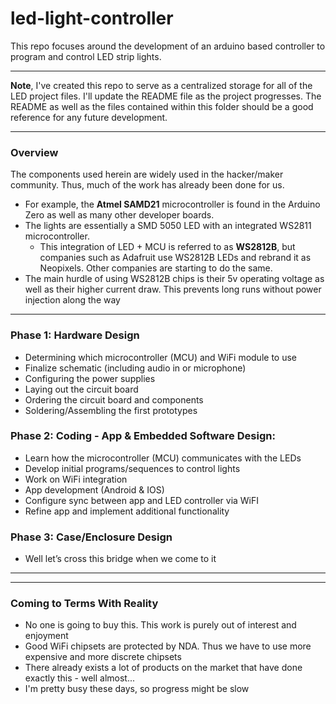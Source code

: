 # led-light-controller
This repo focuses around the development of an arduino based controller to program and control LED strip lights. 

- - - -

**Note**, I've created this repo to serve as a centralized storage for all of the LED project files. I'll update the README file as the project progresses. The README as well as the files contained within this folder should be a good reference for any future development. 

- - - -
### Overview
The components used herein are widely used in the hacker/maker community. Thus, much of the work has already been done for us. 
- For example, the **Atmel SAMD21** microcontroller is found in the Arduino Zero as well as many other developer boards.
- The lights are essentially a SMD 5050 LED with an integrated WS2811 microcontroller.
  - This integration of LED + MCU is referred to as **WS2812B**, but companies such as Adafruit use WS2812B LEDs and rebrand it as Neopixels. Other companies are starting to do the same. 
- The main hurdle of using WS2812B chips is their 5v operating voltage as well as their higher current draw. This prevents long runs without power injection along the way

- - - -

### Phase 1: Hardware Design
- Determining which microcontroller (MCU) and WiFi module to use
- Finalize schematic (including audio in or microphone)
- Configuring the power supplies
- Laying out the circuit board
- Ordering the circuit board and components
- Soldering/Assembling the first prototypes

### Phase 2: Coding - App & Embedded Software Design:
- Learn how the microcontroller (MCU) communicates with the LEDs
- Develop initial programs/sequences to control lights
- Work on WiFi integration
- App development (Android & IOS)
- Configure sync between app and LED controller via WiFI
- Refine app and implement additional functionality 

### Phase 3: Case/Enclosure Design
- Well let’s cross this bridge when we come to it

- - - -
- - - -

### Coming to Terms With Reality
- No one is going to buy this. This work is purely out of interest and enjoyment
- Good WiFi chipsets are protected by NDA. Thus we have to use more expensive and more discrete chipsets
- There already exists a lot of products on the market that have done exactly this - well almost...
- I'm pretty busy these days, so progress might be slow

